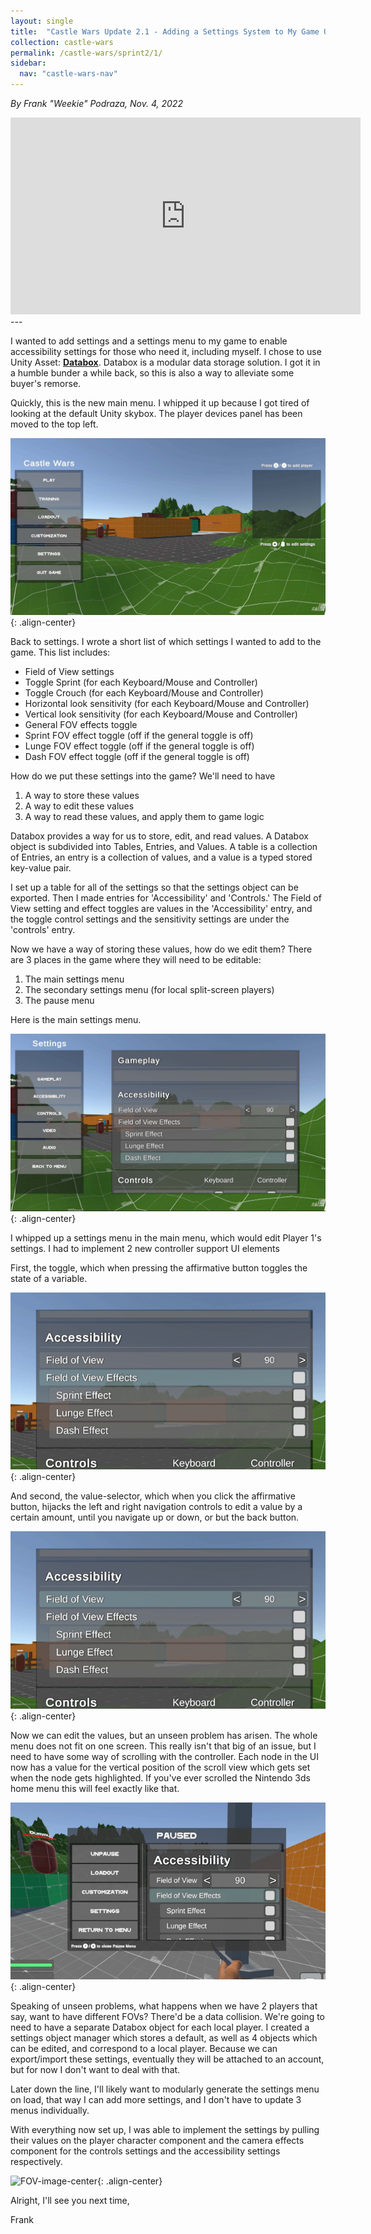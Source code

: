 ```yaml
---
layout: single
title:  "Castle Wars Update 2.1 - Adding a Settings System to My Game Using Databox"
collection: castle-wars
permalink: /castle-wars/sprint2/1/
sidebar:
  nav: "castle-wars-nav"
---
```


_By Frank "Weekie" Podraza, Nov. 4, 2022_

<iframe width="560" height="315" src="https://www.youtube.com/embed/JEB6emgWHdk" title="YouTube video player" frameborder="0" allow="accelerometer; autoplay; clipboard-write; encrypted-media; gyroscope; picture-in-picture; web-share" allowfullscreen></iframe>
---

I wanted to add settings and a settings menu to my game to enable accessibility settings for those who need it, including myself. I chose to use Unity Asset: [**Databox**](https://assetstore.unity.com/packages/tools/utilities/databox-data-editor-save-solution-155189). Databox is a modular data storage solution. I got it in a humble bunder a while back, so this is also a way to alleviate some buyer's remorse.

Quickly, this is the new main menu. I whipped it up because I got tired of looking at the default Unity skybox. The player devices panel has been moved to the top left. 

![menu-image-center](/assets/images/castle-wars/update2.1/MainMenu.jpg){: .align-center}

Back to settings. I wrote a short list of which settings I wanted to add to the game. This list includes:
- Field of View settings
- Toggle Sprint (for each Keyboard/Mouse and Controller)
- Toggle Crouch (for each Keyboard/Mouse and Controller)
- Horizontal look sensitivity (for each Keyboard/Mouse and Controller)
- Vertical look sensitivity (for each Keyboard/Mouse and Controller)
- General FOV effects toggle
- Sprint FOV effect toggle (off if the general toggle is off)
- Lunge FOV effect toggle (off if the general toggle is off)
- Dash FOV effect toggle (off if the general toggle is off)

How do we put these settings into the game? We'll need to have
1. A way to store these values
2. A way to edit these values
3. A way to read these values, and apply them to game logic

Databox provides a way for us to store, edit, and read values. A Databox object is subdivided into Tables, Entries, and Values. A table is a collection of Entries, an entry is a collection of values, and a value is a typed stored key-value pair.

I set up a table for all of the settings so that the settings object can be exported. Then I made entries for 'Accessibility' and 'Controls.' The Field of View setting and effect toggles are values in the 'Accessibility' entry, and the toggle control settings and the sensitivity settings are under the 'controls' entry.

Now we have a way of storing these values, how do we edit them? There are 3 places in the game where they will need to be editable:
1. The main settings menu
2. The secondary settings menu (for local split-screen players)
3. The pause menu

Here is the main settings menu.

![toggle-image-center](/assets/images/castle-wars/update2.1/SettingsMenu.jpg){: .align-center}

I whipped up a settings menu in the main menu, which would edit Player 1's settings. I had to implement 2 new controller support UI elements

First, the toggle, which when pressing the affirmative button toggles the state of a variable.

![toggle-image-center](/assets/images/castle-wars/update2.1/toggle.gif){: .align-center}

And second, the value-selector, which when you click the affirmative button, hijacks the left and right navigation controls to edit a value by a certain amount, until you navigate up or down, or but the back button.

![valueSelect-image-center](/assets/images/castle-wars/update2.1/VS.gif){: .align-center}

Now we can edit the values, but an unseen problem has arisen. The whole menu does not fit on one screen. This really isn't that big of an issue, but I need to have some way of scrolling with the controller. Each node in the UI now has a value for the vertical position of the scroll view which gets set when the node gets highlighted. If you've ever scrolled the Nintendo 3ds home menu this will feel exactly like that.

![pause-image-center](/assets/images/castle-wars/update2.1/pauseMenuScrolling.gif){: .align-center}

Speaking of unseen problems, what happens when we have 2 players that say, want to have different FOVs? There'd be a data collision. We're going to need to have a separate Databox object for each local player. I created a settings object manager which stores a default, as well as 4 objects which can be edited, and correspond to a local player. Because we can export/import these settings, eventually they will be attached to an account, but for now I don't want to deal with that.

Later down the line, I'll likely want to modularly generate the settings menu on load, that way I can add more settings, and I don't have to update 3 menus individually. 

With everything now set up, I was able to implement the settings by pulling their values on the player character component and the camera effects component for the controls settings and the accessibility settings respectively. 

![FOV-image-center](/assets/images/castle-wars/update2.1/FOVSettingWorking.gif){: .align-center}

Alright, I'll see you next time,

Frank


